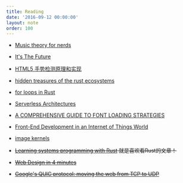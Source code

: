```yaml
---
title: Reading
date: '2016-09-12 00:00:00'
layout: note
order: 100
---
```


- [Music theory for nerds](https://eev.ee/blog/2016/09/15/music-theory-for-nerds/)
- [It's The Future](https://circleci.com/blog/its-the-future/)
- [HTML5 手势检测原理和实现](http://qianduan.guru/2016/08/13/gesture_detection_in_html5/)
- [hidden treasures of the rust ecosystems](https://scribbles.pascalhertleif.de/hidden-treasures-of-the-rust-ecosystems.html)
- [for loops in Rust](http://xion.io/post/code/rust-for-loop.html)
- [Serverless Architectures](http://martinfowler.com/articles/serverless.html)
- [A COMPREHENSIVE GUIDE TO FONT LOADING STRATEGIES](https://www.zachleat.com/web/comprehensive-webfonts)
- [Front-End Development in an Internet of Things World](https://www.sitepoint.com/the-future-of-the-web-in-an-internet-of-things-world/)
- [image kernels](http://setosa.io/ev/image-kernels/)

- <del>[Learning systems programming with Rust](http://jvns.ca/blog/2016/09/11/rustconf-keynote/) 就是喜欢看Rust的文章！</del>
- <del>[Web Design in 4 minutes](http://jgthms.com/web-design-in-4-minutes)</del>
- <del>[Google's QUIC protocol: moving the web from TCP to UDP](https://ma.ttias.be/googles-quic-protocol-moving-web-tcp-udp/)</del>
